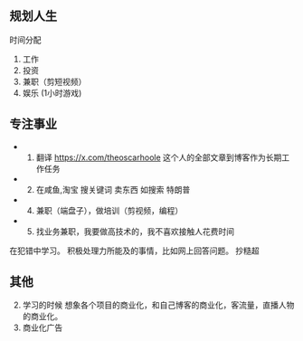 ## 规划人生
时间分配
1. 工作
2. 投资
3. 兼职（剪短视频）
4. 娱乐 (1小时游戏)

## 专注事业

- 1. 翻译 https://x.com/theoscarhoole 这个人的全部文章到博客作为长期工作任务
- 2. 在咸鱼,淘宝 搜关键词 卖东西  如搜索 特朗普
- 4. 兼职（端盘子），做培训（剪视频，编程）
- 5. 找业务兼职，我要做高技术的，我不喜欢接触人花费时间

在犯错中学习。
积极处理力所能及的事情，比如网上回答问题。
抄糙超

## 其他

2. 学习的时候 想象各个项目的商业化，和自己博客的商业化，客流量，直播人物的商业化。
3. 商业化广告

